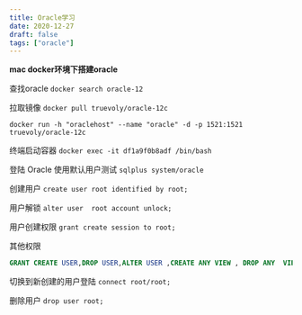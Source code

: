 ```yaml
---
title: Oracle学习
date: 2020-12-27
draft: false
tags: ["oracle"]
---
```


**mac docker环境下搭建oracle**


查找oracle `docker search oracle-12`

拉取镜像 `docker pull truevoly/oracle-12c`

`docker run -h "oraclehost" --name "oracle" -d -p 1521:1521 truevoly/oracle-12c`

终端启动容器 `docker exec -it df1a9f0b8adf /bin/bash`

登陆 Oracle 使用默认用户测试 `sqlplus system/oracle`

创建用户 `create user root identified by root; `

用户解锁 `alter user  root account unlock;`

用户创建权限 `grant create session to root;`

其他权限
```sql
GRANT CREATE USER,DROP USER,ALTER USER ,CREATE ANY VIEW , DROP ANY  VIEW,EXP_FULL_DATABASE,IMP_FULL_DATABASE, DBA, CONNECT,RESOURCE,CREATE SESSION TO root;
```

切换到新创建的用户登陆 `connect root/root;`

删除用户 `drop user root;`


